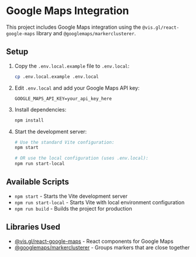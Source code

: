 # Google Maps Integration

This project includes Google Maps integration using the `@vis.gl/react-google-maps` library and `@googlemaps/markerclusterer`.

## Setup

1. Copy the `.env.local.example` file to `.env.local`:

   ```bash
   cp .env.local.example .env.local
   ```

2. Edit `.env.local` and add your Google Maps API key:

   ```
   GOOGLE_MAPS_API_KEY=your_api_key_here
   ```

3. Install dependencies:

   ```bash
   npm install
   ```

4. Start the development server:

   ```bash
   # Use the standard Vite configuration:
   npm start

   # OR use the local configuration (uses .env.local):
   npm run start-local
   ```

## Available Scripts

- `npm start` - Starts the Vite development server
- `npm run start-local` - Starts Vite with local environment configuration
- `npm run build` - Builds the project for production

## Libraries Used

- [@vis.gl/react-google-maps](https://github.com/visgl/react-google-maps) - React components for Google Maps
- [@googlemaps/markerclusterer](https://github.com/googlemaps/js-markerclusterer) - Groups markers that are close together
